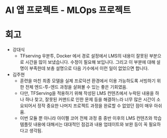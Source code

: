 # AI 앱 프로젝트 - MLOps 프로젝트

# 회고
- 강대식
  - TFserving 우분투, Docker 에서 경로 설정에서 LMS의 내용이 잘못된 부분으로 시간을 많이 보냈습니다.  수정이 필요해 보입니다. 그리고 이 부분에 대해 설명이 부족한데 보충 설명으로 다음 기수에서 이런 일이 없었으면 합니다.
- 김주현
  - 훈련을 마친 최종 모델을 실제 프로덕션 환경에서 이용 가능하도록 서빙하기 위한 전체 엔드-투-엔드 과정을 살펴볼 수 있는 좋은 기회였음.
  - 다만, TFServing을 적용하기 위해 작성된 LMS 컨텐츠에서 누락된 내용을 하나 하나 찾고, 잘못된 커맨드로 인한 문제 등을 해결하느라 너무 많은 시간이 소요되어서 정작 중요한 나머지 프로젝트 과정을 완료할 수 없었던 점이 매우 아쉬움.
  - 이번 모듈 뿐 아니라 아이펠 코어 전체 과정 중 중반 이후의 LMS 컨텐츠와 학습 템플릿 내용에 대해서는 대대적인 점검과 내용 업데이트와 보완 등이 꼭 필요하다고 생각됨. 
